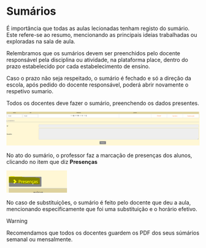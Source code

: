 ﻿# Sumários

É importância que todas as aulas lecionadas tenham registo do sumário. Este refere-se ao resumo, mencionando as principais ideias trabalhadas ou exploradas na sala de aula.

Relembramos que os sumários devem ser preenchidos pelo docente responsável pela disciplina ou atividade, na plataforma place, dentro do prazo estabelecido por cada estabelecimento de ensino.

Caso o prazo não seja respeitado, o sumário é fechado e só a direção da escola, após pedido do docente responsável, poderá abrir novamente o respetivo sumario.

Todos os docentes deve fazer o sumário, preenchendo os dados presentes.    

![Sumariosmiudos](../../images/PlaceMiudos/Alunos/sumariosmiudos.PNG)


No ato do sumário, o professor faz a marcação de presenças dos alunos, clicando no item que diz **Presenças**

![Presencas](../../images/PlaceMiudos/Alunos/presencas.PNG)


No caso de substituições, o sumário é feito pelo docente que deu a aula, mencionando especificamente que foi uma substituição e o horário efetivo.


> [!WARNING]  
> Recomendamos que todos os docentes guardem os PDF dos seus súmários  semanal ou mensalmente.



